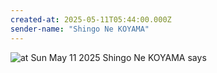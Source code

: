 ```yaml
---
created-at: 2025-05-11T05:44:00.000Z
sender-name: "Shingo Ne KOYAMA"
---
```


![at Sun May 11 2025 Shingo Ne KOYAMA says](/messages/images/IMG-20250511-WA0009.jpg)

